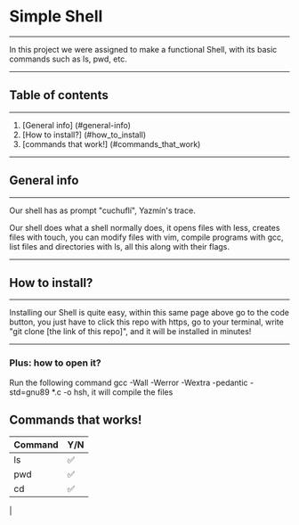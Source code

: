# Simple Shell
***
In this project we were assigned to make a functional Shell, with its basic commands such as ls, pwd, etc.
***

## Table of contents
***
1. [General info] (#general-info)
2. [How to install?] (#how_to_install)
3. [commands that work!] (#commands_that_work)
***

## General info
***
Our shell has as prompt "cuchuflí", Yazmín's trace.

Our shell does what a shell normally does, it opens files with less, creates files with touch, you can modify files with vim, compile programs with gcc, list files and directories with ls, all this along with their flags.
***

## How to install?
***
Installing our Shell is quite easy, within this same page above go to the code button, you just have to click this repo with https, go to your terminal, write "git clone [the link of this repo]", and it will be installed in minutes!
***
### Plus: how to open it?
Run the following command gcc -Wall -Werror -Wextra -pedantic -std=gnu89 *.c -o hsh, it will compile the files

## Commands that works!
| Command | Y/N |
| ------- | --- |
|   ls   | ✅ | 
|   pwd   | ✅ |
|   cd    | ✅ |
|

